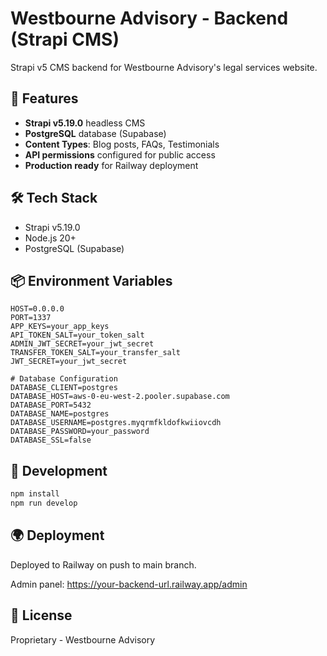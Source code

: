 # Westbourne Advisory - Backend (Strapi CMS)

Strapi v5 CMS backend for Westbourne Advisory's legal services website.

## 🚀 Features

- **Strapi v5.19.0** headless CMS
- **PostgreSQL** database (Supabase)
- **Content Types**: Blog posts, FAQs, Testimonials
- **API permissions** configured for public access
- **Production ready** for Railway deployment

## 🛠️ Tech Stack

- Strapi v5.19.0
- Node.js 20+
- PostgreSQL (Supabase)

## 📦 Environment Variables

```env
HOST=0.0.0.0
PORT=1337
APP_KEYS=your_app_keys
API_TOKEN_SALT=your_token_salt
ADMIN_JWT_SECRET=your_jwt_secret
TRANSFER_TOKEN_SALT=your_transfer_salt
JWT_SECRET=your_jwt_secret

# Database Configuration
DATABASE_CLIENT=postgres
DATABASE_HOST=aws-0-eu-west-2.pooler.supabase.com
DATABASE_PORT=5432
DATABASE_NAME=postgres
DATABASE_USERNAME=postgres.myqrmfkldofkwiiovcdh
DATABASE_PASSWORD=your_password
DATABASE_SSL=false
```

## 🚀 Development

```bash
npm install
npm run develop
```

## 🌍 Deployment

Deployed to Railway on push to main branch.

Admin panel: https://your-backend-url.railway.app/admin

## 📄 License

Proprietary - Westbourne Advisory